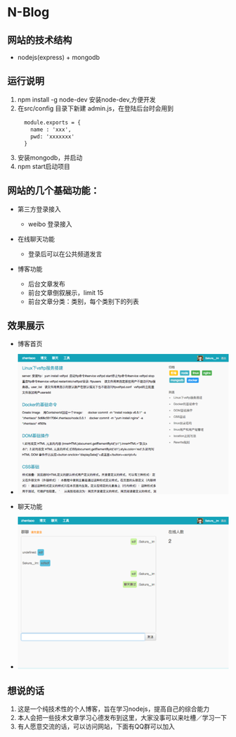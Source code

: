 # N-Blog

## 网站的技术结构
* nodejs(express) + mongodb

## 运行说明
  1. npm install -g node-dev 安装node-dev,方便开发
  2. 在src/config 目录下新建 admin.js，在登陆后台时会用到
      ```
        module.exports = {
          name : 'xxx',
          pwd: 'xxxxxxx'
        }
      ```
  3. 安装mongodb，并启动
  4. npm start启动项目

## 网站的几个基础功能：
  * 第三方登录接入
    * weibo 登录接入

  * 在线聊天功能
    * 登录后可以在公共频道发言

  * 博客功能
    * 后台文章发布
    * 前台文章倒叙展示，limit 15
    * 前台文章分类：类别，每个类别下的列表

## 效果展示
  * 博客首页
  - ![](./public/img/readme0.png)

  * 聊天功能
  - ![](./public/img/readme.png)

## 想说的话
  1. 这是一个纯技术性的个人博客，旨在学习nodejs，提高自己的综合能力
  2. 本人会把一些技术文章学习心德发布到这里，大家没事可以来吐槽／学习一下
  3. 有人愿意交流的话，可以访问网站，下面有QQ群可以加入
